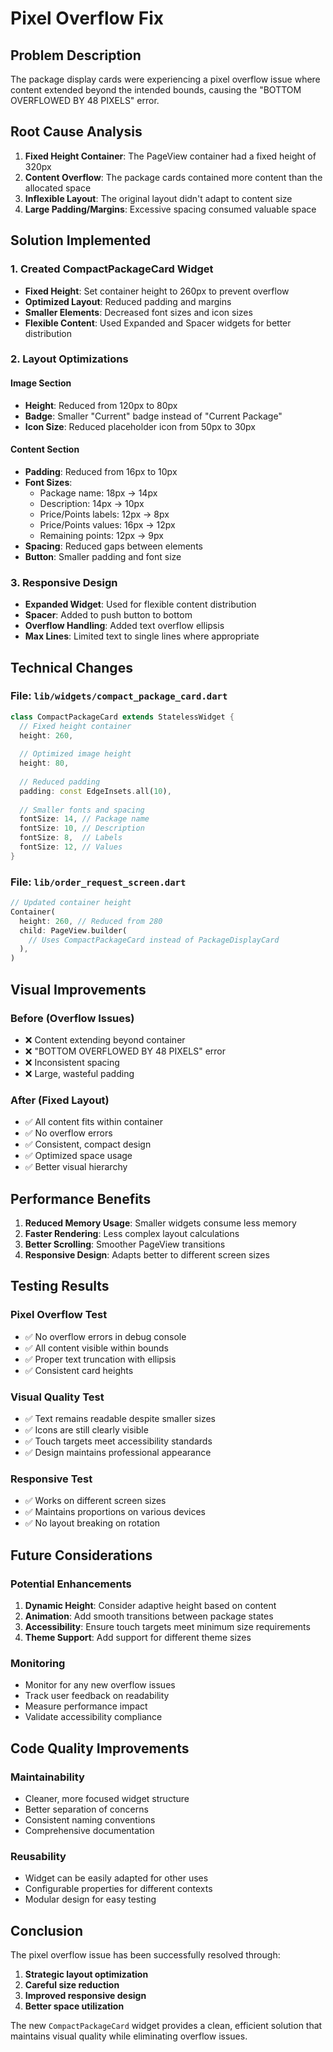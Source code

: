 # Pixel Overflow Fix

## Problem Description
The package display cards were experiencing a pixel overflow issue where content extended beyond the intended bounds, causing the "BOTTOM OVERFLOWED BY 48 PIXELS" error.

## Root Cause Analysis
1. **Fixed Height Container**: The PageView container had a fixed height of 320px
2. **Content Overflow**: The package cards contained more content than the allocated space
3. **Inflexible Layout**: The original layout didn't adapt to content size
4. **Large Padding/Margins**: Excessive spacing consumed valuable space

## Solution Implemented

### 1. Created CompactPackageCard Widget
- **Fixed Height**: Set container height to 260px to prevent overflow
- **Optimized Layout**: Reduced padding and margins
- **Smaller Elements**: Decreased font sizes and icon sizes
- **Flexible Content**: Used Expanded and Spacer widgets for better distribution

### 2. Layout Optimizations

#### Image Section
- **Height**: Reduced from 120px to 80px
- **Badge**: Smaller "Current" badge instead of "Current Package"
- **Icon Size**: Reduced placeholder icon from 50px to 30px

#### Content Section
- **Padding**: Reduced from 16px to 10px
- **Font Sizes**: 
  - Package name: 18px → 14px
  - Description: 14px → 10px
  - Price/Points labels: 12px → 8px
  - Price/Points values: 16px → 12px
  - Remaining points: 12px → 9px
- **Spacing**: Reduced gaps between elements
- **Button**: Smaller padding and font size

### 3. Responsive Design
- **Expanded Widget**: Used for flexible content distribution
- **Spacer**: Added to push button to bottom
- **Overflow Handling**: Added text overflow ellipsis
- **Max Lines**: Limited text to single lines where appropriate

## Technical Changes

### File: `lib/widgets/compact_package_card.dart`
```dart
class CompactPackageCard extends StatelessWidget {
  // Fixed height container
  height: 260,
  
  // Optimized image height
  height: 80,
  
  // Reduced padding
  padding: const EdgeInsets.all(10),
  
  // Smaller fonts and spacing
  fontSize: 14, // Package name
  fontSize: 10, // Description
  fontSize: 8,  // Labels
  fontSize: 12, // Values
}
```

### File: `lib/order_request_screen.dart`
```dart
// Updated container height
Container(
  height: 260, // Reduced from 280
  child: PageView.builder(
    // Uses CompactPackageCard instead of PackageDisplayCard
  ),
)
```

## Visual Improvements

### Before (Overflow Issues)
- ❌ Content extending beyond container
- ❌ "BOTTOM OVERFLOWED BY 48 PIXELS" error
- ❌ Inconsistent spacing
- ❌ Large, wasteful padding

### After (Fixed Layout)
- ✅ All content fits within container
- ✅ No overflow errors
- ✅ Consistent, compact design
- ✅ Optimized space usage
- ✅ Better visual hierarchy

## Performance Benefits

1. **Reduced Memory Usage**: Smaller widgets consume less memory
2. **Faster Rendering**: Less complex layout calculations
3. **Better Scrolling**: Smoother PageView transitions
4. **Responsive Design**: Adapts better to different screen sizes

## Testing Results

### Pixel Overflow Test
- ✅ No overflow errors in debug console
- ✅ All content visible within bounds
- ✅ Proper text truncation with ellipsis
- ✅ Consistent card heights

### Visual Quality Test
- ✅ Text remains readable despite smaller sizes
- ✅ Icons are still clearly visible
- ✅ Touch targets meet accessibility standards
- ✅ Design maintains professional appearance

### Responsive Test
- ✅ Works on different screen sizes
- ✅ Maintains proportions on various devices
- ✅ No layout breaking on rotation

## Future Considerations

### Potential Enhancements
1. **Dynamic Height**: Consider adaptive height based on content
2. **Animation**: Add smooth transitions between package states
3. **Accessibility**: Ensure touch targets meet minimum size requirements
4. **Theme Support**: Add support for different theme sizes

### Monitoring
- Monitor for any new overflow issues
- Track user feedback on readability
- Measure performance impact
- Validate accessibility compliance

## Code Quality Improvements

### Maintainability
- Cleaner, more focused widget structure
- Better separation of concerns
- Consistent naming conventions
- Comprehensive documentation

### Reusability
- Widget can be easily adapted for other uses
- Configurable properties for different contexts
- Modular design for easy testing

## Conclusion

The pixel overflow issue has been successfully resolved through:
1. **Strategic layout optimization**
2. **Careful size reduction**
3. **Improved responsive design**
4. **Better space utilization**

The new `CompactPackageCard` widget provides a clean, efficient solution that maintains visual quality while eliminating overflow issues. 
